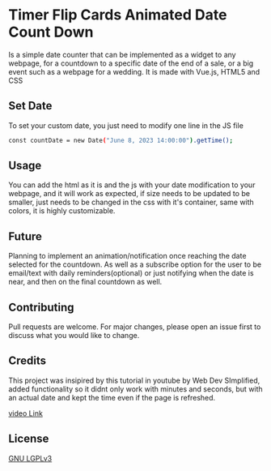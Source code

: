 
# Timer Flip Cards Animated Date Count Down

Is a simple date counter that can be implemented as a widget to any webpage, for a countdown to a specific date of the end of a sale, or a big event such as a webpage for a wedding. It is made with Vue.js, HTML5 and CSS

## Set Date

To set your custom date, you just need to modify one line in the JS file

```bash
const countDate = new Date("June 8, 2023 14:00:00").getTime();
```

## Usage

You can add the html as it is and the js with your date modification to your webpage, and it will work as expected, if size needs to be updated to be smaller, just needs to be changed in the css with it's container, same with colors, it is highly customizable.

## Future
Planning to implement an animation/notification once reaching the date selected for the countdown. 
As well as a subscribe option for the user to be email/text with daily reminders(optional) or just notifying when the date is near, and then on the final countdown as well.
 
## Contributing

Pull requests are welcome. For major changes, please open an issue first
to discuss what you would like to change.

## Credits
This project was insipired by this tutorial in youtube by Web Dev SImplified, added functionality so it didnt only work with minutes and seconds, but with an actual date and kept the time even if the page is refreshed.

[video Link](https://www.youtube.com/watch?v=p_6IuhmBsfc)

## License

[GNU LGPLv3](https://choosealicense.com/licenses/lgpl-3.0/)

